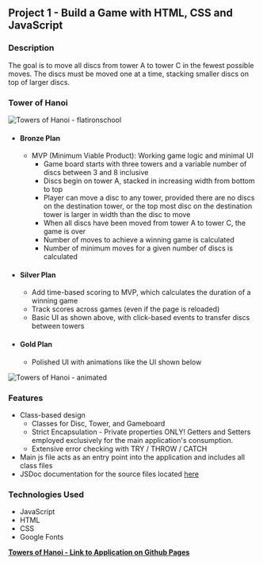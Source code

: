 ## Project 1 - Build a Game with HTML, CSS and JavaScript 

### Description   
The goal is to move all discs from tower A to tower C in the fewest possible moves.  The discs 
must be moved one at a time, stacking smaller discs on top of larger discs.

### Tower of Hanoi
![Towers of Hanoi - flatironschool](https://images.ctfassets.net/hkpf2qd2vxgx/56lxeRTnPTeYI4q3UqNnMu/5953458a408f7eb83cea26c9475e25d2/tumblr_inline_mutp1vmLcY1rtan47.jpg) 

* #### Bronze Plan  
  * MVP (Minimum Viable Product): Working game logic and minimal UI
    * Game board starts with three towers and a variable number of discs between 3 and 8 inclusive   
    * Discs begin on tower A, stacked in increasing width from bottom to top
    * Player can move a disc to any tower, provided there are no discs on the destination tower, or the top most disc on the destination tower is larger in width than the disc to move
    * When all discs have been moved from tower A to tower C, the game is over
    * Number of moves to achieve a winning game is calculated
    * Number of minimum moves for a given number of discs is calculated

* #### Silver Plan
  * Add time-based scoring to MVP, which calculates the duration of a winning game
  * Track scores across games (even if the page is reloaded)
  * Basic UI as shown above, with click-based events to transfer discs between towers

* #### Gold Plan
  * Polished UI with animations like the UI shown below
     
 ![Towers of Hanoi - animated](https://seamusm02.github.io/project-1/resource/animated_tower_of_hanoi.gif)

### Features   
* Class-based design
  * Classes for Disc, Tower, and Gameboard
  * Strict Encapsulation - Private properties ONLY!  Getters and Setters employed exclusively for the main 
    application's consumption.
  * Extensive error checking with TRY / THROW / CATCH
* Main js file acts as an entry point into the application and includes all class files
* JSDoc documentation for the source files located [here](https://seamusm02.github.io/project-1/jsdoc/)

### Technologies Used
* JavaScript
* HTML
* CSS
* Google Fonts

**[Towers of Hanoi - Link to Application on Github Pages](https://seamusm02.github.io/project-1/)**
